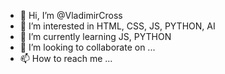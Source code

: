 - 👋 Hi, I’m @VladimirCross
- 👀 I’m interested in HTML, CSS, JS, PYTHON, AI
- 🌱 I’m currently learning JS, PYTHON
- 💞️ I’m looking to collaborate on ...
- 📫 How to reach me ...

<!---
VladimirCross/VladimirCross is a ✨ special ✨ repository because its `README.md` (this file) appears on your GitHub profile.
You can click the Preview link to take a look at your changes.
--->
